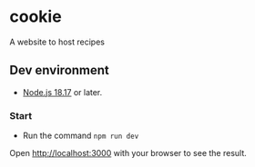 # cookie

A website to host recipes

## Dev environment

- [Node.js 18.17](https://nodejs.org/en) or later.

### Start

- Run the command `npm run dev`

Open [http://localhost:3000](http://localhost:3000) with your browser to see the result.
